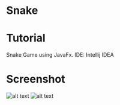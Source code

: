 # Snake
# Tutorial
Snake Game using JavaFx.
IDE: Intellij IDEA

# Screenshot
![alt text](https://raw.githubusercontent.com/mahmoudhamwi/Snake/main/Snake/src/img/snake_thumb.png)
![alt text](https://raw.githubusercontent.com/mahmoudhamwi/Snake/main/Snake/src/img/snake_game_over_thumb.png)

